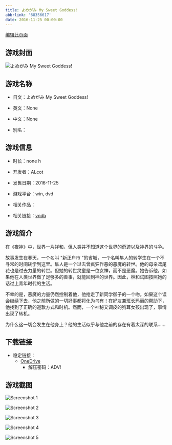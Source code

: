 ```yaml
---
title: よめがみ My Sweet Goddess!
abbrlink: '68356617'
date: 2016-11-25 00:00:00
---
```

[编辑此页面](https://github.com/ACG-3/ADV3-source/blob/main/source/_posts/games/%E3%82%88%E3%82%81%E3%81%8C%E3%81%BF%20My%20Sweet%20Goddess%21.md)

## 游戏封面

![よめがみ My Sweet Goddess!](https://pan.timero.xyz/onedrive/img_lib_001/%E3%82%88%E3%82%81%E3%81%8C%E3%81%BF%20My%20Sweet%20Goddess%21_cover.avif)


## 游戏名称

- 日文：よめがみ My Sweet Goddess!
- 英文：None
- 中文：None

- 别名：


## 游戏信息

- 时长：none h
- 开发者：ALcot
- 发售日期：2016-11-25
- 游戏平台：win, dvd
- 相关作品：

- 相关链接：[vndb](https://vndb.org/v19686)


## 游戏简介

在《夜神》中，世界一片祥和，但人类并不知道这个世界的奇迹以及神界的斗争。

故事发生在春天，一个名叫 "新正户市 "的省城，一个名叫隼人的转学生在一个不寻常的时间转学到这里。隼人是一个过去曾疯狂作恶的恶魔的转世。他的母亲鸢尾花也是过去力量的转世。但她的转世灵童是一位女神，而不是恶魔。她告诉他，如果他在人类世界做了足够多的善事，就能回到神的世界。因此，林和试图按照她的话过上青年时代的生活。

不幸的是，恶魔的力量仍然控制着他，他抢走了新同学御子的一个吻。如果这个误会继续下去，他之前所做的一切好事都将化为乌有！在好友兼班长玛丽的帮助下，他找到了正确的道歉方式和时机。然而，一个神秘又调皮的狗耳女孩出现了，事情出现了转机。

为什么这一切会发生在他身上？他的生活似乎与他之前的存在有着太深的联系......




## 下载链接

- 稳定链接：
    - [OneDrive](https://pan.timero.xyz/onedrive/adv_lib_001/%E3%82%88%E3%82%81%E3%81%8C%E3%81%BF%20My%20Sweet%20Goddess%21)
        - 解压密码：ADV!



## 游戏截图


![Screenshot 1](https://pan.timero.xyz/onedrive/img_lib_001/%E3%82%88%E3%82%81%E3%81%8C%E3%81%BF%20My%20Sweet%20Goddess%21_Screenshot_1.avif)

![Screenshot 2](https://pan.timero.xyz/onedrive/img_lib_001/%E3%82%88%E3%82%81%E3%81%8C%E3%81%BF%20My%20Sweet%20Goddess%21_Screenshot_2.avif)

![Screenshot 3](https://pan.timero.xyz/onedrive/img_lib_001/%E3%82%88%E3%82%81%E3%81%8C%E3%81%BF%20My%20Sweet%20Goddess%21_Screenshot_3.avif)

![Screenshot 4](https://pan.timero.xyz/onedrive/img_lib_001/%E3%82%88%E3%82%81%E3%81%8C%E3%81%BF%20My%20Sweet%20Goddess%21_Screenshot_4.avif)

![Screenshot 5](https://pan.timero.xyz/onedrive/img_lib_001/%E3%82%88%E3%82%81%E3%81%8C%E3%81%BF%20My%20Sweet%20Goddess%21_Screenshot_5.avif)

